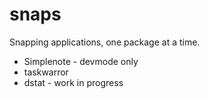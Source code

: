 # snaps

Snapping applications, one package at a time.

* Simplenote - devmode only
* taskwarror
* dstat - work in progress
